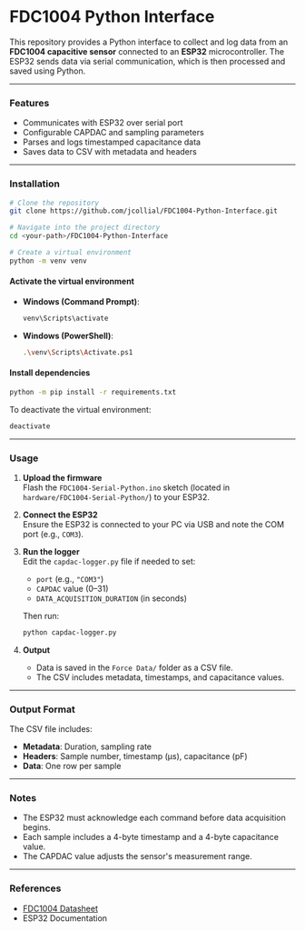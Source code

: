 # FDC1004 Python Interface

This repository provides a Python interface to collect and log data from an **FDC1004 capacitive sensor** connected to an **ESP32** microcontroller. The ESP32 sends data via serial communication, which is then processed and saved using Python.

---

### Features

- Communicates with ESP32 over serial port
- Configurable CAPDAC and sampling parameters
- Parses and logs timestamped capacitance data
- Saves data to CSV with metadata and headers

---

### Installation

```bash
# Clone the repository
git clone https://github.com/jcollial/FDC1004-Python-Interface.git

# Navigate into the project directory
cd <your-path>/FDC1004-Python-Interface

# Create a virtual environment
python -m venv venv
```

#### Activate the virtual environment

- **Windows (Command Prompt)**:
  ```bash
  venv\Scripts\activate
  ```

- **Windows (PowerShell)**:
  ```bash
  .\venv\Scripts\Activate.ps1
  ```

#### Install dependencies

```bash
python -m pip install -r requirements.txt
```

To deactivate the virtual environment:
```bash
deactivate
```

---

### Usage

1. **Upload the firmware**  
   Flash the `FDC1004-Serial-Python.ino` sketch (located in `hardware/FDC1004-Serial-Python/`) to your ESP32.

2. **Connect the ESP32**  
   Ensure the ESP32 is connected to your PC via USB and note the COM port (e.g., `COM3`).

3. **Run the logger**  
   Edit the `capdac-logger.py` file if needed to set:
   - `port` (e.g., `"COM3"`)
   - `CAPDAC` value (0–31)
   - `DATA_ACQUISITION_DURATION` (in seconds)

   Then run:
   ```bash
   python capdac-logger.py
   ```

4. **Output**  
   - Data is saved in the `Force Data/` folder as a CSV file.
   - The CSV includes metadata, timestamps, and capacitance values.

---

### Output Format

The CSV file includes:

- **Metadata**: Duration, sampling rate
- **Headers**: Sample number, timestamp (µs), capacitance (pF)
- **Data**: One row per sample

---

### Notes

- The ESP32 must acknowledge each command before data acquisition begins.
- Each sample includes a 4-byte timestamp and a 4-byte capacitance value.
- The CAPDAC value adjusts the sensor's measurement range.

---

### References

- [FDC1004 Datasheet](https://www.ti.com/lit/ds/symlink/fdc1004.pdf)
- ESP32 Documentation
